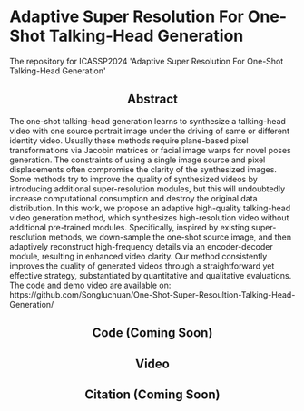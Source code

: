 # Adaptive Super Resolution For One-Shot Talking-Head Generation
The repository for ICASSP2024 'Adaptive Super Resolution For One-Shot Talking-Head Generation'

<h2 align="center">Abstract</h2>
The one-shot talking-head generation learns to synthesize a talking-head video with one source portrait image under the driving of same or different identity video. Usually these methods require plane-based pixel transformations via Jacobin matrices or facial image warps for novel poses generation. The constraints of using a single image source and pixel displacements often compromise the clarity of the synthesized images. Some methods try to improve the quality of synthesized videos by introducing additional super-resolution modules, but this will undoubtedly increase computational consumption and destroy the original data distribution. In this work, we propose an adaptive high-quality talking-head video generation method, which synthesizes high-resolution video without additional pre-trained modules. Specifically, inspired by existing super-resolution methods, we down-sample the one-shot source image, and then adaptively reconstruct high-frequency details via an encoder-decoder module, resulting in enhanced video clarity. Our method consistently improves the quality of generated videos through a straightforward yet effective strategy, substantiated by quantitative and qualitative evaluations. The code and demo video are available on: https://github.com/Songluchuan/One-Shot-Super-Resoultion-Talking-Head-Generation/


<h2 align="center">Code (Coming Soon)</h2>


<h2 align="center">Video</h2>
<div align="center">
  <a href="[https://youtu.be/AolpvKpmjEw](https://www.youtube.com/watch?v=B_-3F51QmKE)" target="_blank">
<!--     <img src="media/TEMPEH_video_screenshot.png" alt="TEMPEH" width="1120" style="height: auto;" /> -->
  </a>
</div>



<h2 align="center">Citation (Coming Soon)</h2>
